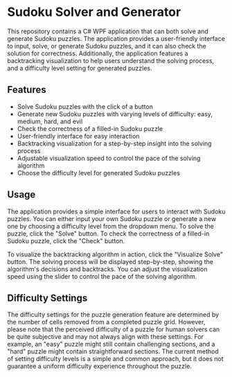 # Sudoku Solver and Generator

This repository contains a C# WPF application that can both solve and generate Sudoku puzzles. The application provides a user-friendly interface to input, solve, or generate Sudoku puzzles, and it can also check the solution for correctness. Additionally, the application features a backtracking visualization to help users understand the solving process, and a difficulty level setting for generated puzzles.
## Features

   - Solve Sudoku puzzles with the click of a button
   - Generate new Sudoku puzzles with varying levels of difficulty: easy, medium, hard, and evil
   - Check the correctness of a filled-in Sudoku puzzle
   - User-friendly interface for easy interaction
   - Backtracking visualization for a step-by-step insight into the solving process
   - Adjustable visualization speed to control the pace of the solving algorithm
   - Choose the difficulty level for generated Sudoku puzzles

## Usage

The application provides a simple interface for users to interact with Sudoku puzzles. You can either input your own Sudoku puzzle or generate a new one by choosing a difficulty level from the dropdown menu. To solve the puzzle, click the "Solve" button. To check the correctness of a filled-in Sudoku puzzle, click the "Check" button.

To visualize the backtracking algorithm in action, click the "Visualize Solve" button. The solving process will be displayed step-by-step, showing the algorithm's decisions and backtracks. You can adjust the visualization speed using the slider to control the pace of the solving algorithm.

## Difficulty Settings

The difficulty settings for the puzzle generation feature are determined by the number of cells removed from a completed puzzle grid. However, please note that the perceived difficulty of a puzzle for human solvers can be quite subjective and may not always align with these settings. For example, an "easy" puzzle might still contain challenging sections, and a "hard" puzzle might contain straightforward sections. The current method of setting difficulty levels is a simple and common approach, but it does not guarantee a uniform difficulty experience throughout the puzzle.
